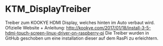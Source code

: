 # KTM_DisplayTreiber
Treiber zum KOOKYE HDMI Display, welches hinten im Auto verbaut wird.
Ofizielle Website + Anleitung: http://kookye.com/2017/01/18/install-3-5-hdmi-touch-screen-linux-driver-on-raspberry-pi
Die Treiber wurden in GitHub geschoben um eine installation dieser auf dem RasPi zu erleichtern.
